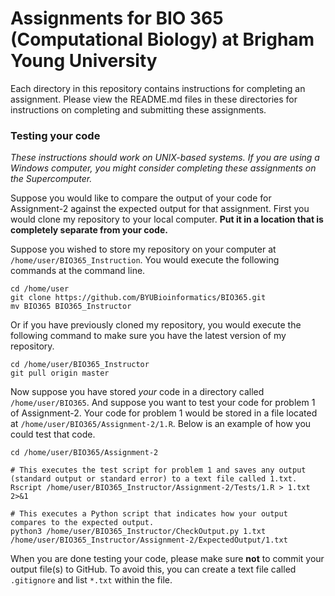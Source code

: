 # Assignments for BIO 365 (Computational Biology) at Brigham Young University

Each directory in this repository contains instructions for completing an assignment. Please view the README.md files in these directories for instructions on completing and submitting these assignments.

### Testing your code

*These instructions should work on UNIX-based systems. If you are using a Windows computer, you might consider completing these assignments on the Supercomputer.*

Suppose you would like to compare the output of your code for Assignment-2 against the expected output for that assignment. First you would clone my repository to your local computer. **Put it in a location that is completely separate from your code.**

Suppose you wished to store my repository on your computer at `/home/user/BIO365_Instruction`. You would execute the following commands at the command line.

```
cd /home/user
git clone https://github.com/BYUBioinformatics/BIO365.git
mv BIO365 BIO365_Instructor
```

Or if you have previously cloned my repository, you would execute the following command to make sure you have the latest version of my repository.

```
cd /home/user/BIO365_Instructor
git pull origin master
```

Now suppose you have stored *your* code in a directory called `/home/user/BIO365`. And suppose you want to test your code for problem 1 of Assignment-2. Your code for problem 1 would be stored in a file located at `/home/user/BIO365/Assignment-2/1.R`. Below is an example of how you could test that code.

```
cd /home/user/BIO365/Assignment-2

# This executes the test script for problem 1 and saves any output (standard output or standard error) to a text file called 1.txt.
Rscript /home/user/BIO365_Instructor/Assignment-2/Tests/1.R > 1.txt 2>&1

# This executes a Python script that indicates how your output compares to the expected output.
python3 /home/user/BIO365_Instructor/CheckOutput.py 1.txt /home/user/BIO365_Instructor/Assignment-2/ExpectedOutput/1.txt
```

When you are done testing your code, please make sure **not** to commit your output file(s) to GitHub. To avoid this, you can create a text file called `.gitignore` and list `*.txt` within the file.